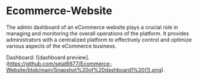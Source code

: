 # Ecommerce-Website
The admin dashboard of an eCommerce website plays a crucial role in managing and monitoring the overall operations of the platform. It provides administrators with a centralized platform to effectively control and optimize various aspects of the eCommerce business. 

Dashboard: ![dashboard preview].(https://github.com/sejal6677/Ecommerce-Website/blob/main/Snapshot%20of%20dashboard1%20(1).png).
